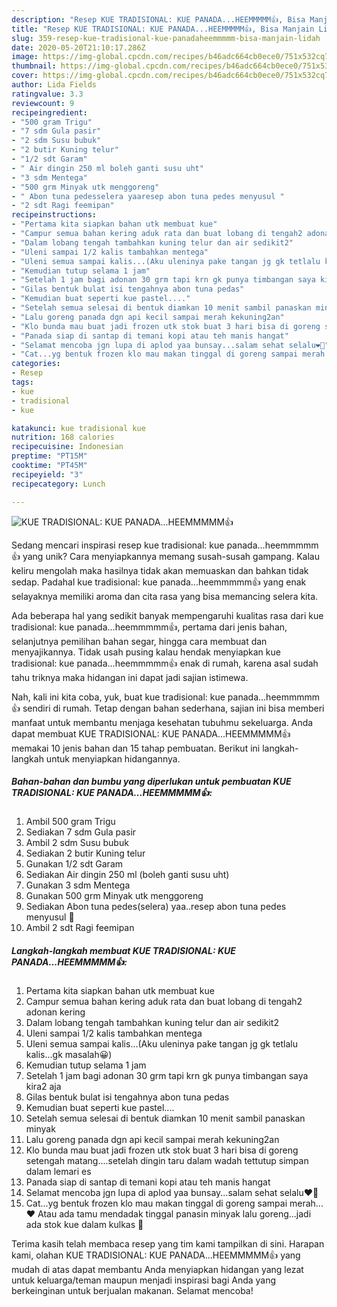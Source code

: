 ```yaml
---
description: "Resep KUE TRADISIONAL: KUE PANADA...HEEMMMMM👍, Bisa Manjain Lidah"
title: "Resep KUE TRADISIONAL: KUE PANADA...HEEMMMMM👍, Bisa Manjain Lidah"
slug: 359-resep-kue-tradisional-kue-panadaheemmmmm-bisa-manjain-lidah
date: 2020-05-20T21:10:17.286Z
image: https://img-global.cpcdn.com/recipes/b46adc664cb0ece0/751x532cq70/kue-tradisional-kue-panadaheemmmmm👍-foto-resep-utama.jpg
thumbnail: https://img-global.cpcdn.com/recipes/b46adc664cb0ece0/751x532cq70/kue-tradisional-kue-panadaheemmmmm👍-foto-resep-utama.jpg
cover: https://img-global.cpcdn.com/recipes/b46adc664cb0ece0/751x532cq70/kue-tradisional-kue-panadaheemmmmm👍-foto-resep-utama.jpg
author: Lida Fields
ratingvalue: 3.3
reviewcount: 9
recipeingredient:
- "500 gram Trigu"
- "7 sdm Gula pasir"
- "2 sdm Susu bubuk"
- "2 butir Kuning telur"
- "1/2 sdt Garam"
- " Air dingin 250 ml boleh ganti susu uht"
- "3 sdm Mentega"
- "500 grm Minyak utk menggoreng"
- " Abon tuna pedesselera yaaresep abon tuna pedes menyusul "
- "2 sdt Ragi feemipan"
recipeinstructions:
- "Pertama kita siapkan bahan utk membuat kue"
- "Campur semua bahan kering aduk rata dan buat lobang di tengah2 adonan kering"
- "Dalam lobang tengah tambahkan kuning telur dan air sedikit2"
- "Uleni sampai 1/2 kalis tambahkan mentega"
- "Uleni semua sampai kalis...(Aku uleninya pake tangan jg gk tetlalu kalis...gk masalah😀)"
- "Kemudian tutup selama 1 jam"
- "Setelah 1 jam bagi adonan 30 grm tapi krn gk punya timbangan saya kira2 aja"
- "Gilas bentuk bulat isi tengahnya abon tuna pedas"
- "Kemudian buat seperti kue pastel...."
- "Setelah semua selesai di bentuk diamkan 10 menit sambil panaskan minyak"
- "Lalu goreng panada dgn api kecil sampai merah kekuning2an"
- "Klo bunda mau buat jadi frozen utk stok buat 3 hari bisa di goreng setengah matang....setelah dingin taru dalam wadah tettutup simpan dalam lemari es"
- "Panada siap di santap di temani kopi atau teh manis hangat"
- "Selamat mencoba jgn lupa di aplod yaa bunsay...salam sehat selalu❤️🙏"
- "Cat...yg bentuk frozen klo mau makan tinggal di goreng sampai merah...❤️ Atau ada tamu mendadak tinggal panasin minyak lalu goreng...jadi ada stok kue dalam kulkas 🙏"
categories:
- Resep
tags:
- kue
- tradisional
- kue

katakunci: kue tradisional kue 
nutrition: 168 calories
recipecuisine: Indonesian
preptime: "PT15M"
cooktime: "PT45M"
recipeyield: "3"
recipecategory: Lunch

---
```



![KUE TRADISIONAL: KUE PANADA...HEEMMMMM👍](https://img-global.cpcdn.com/recipes/b46adc664cb0ece0/751x532cq70/kue-tradisional-kue-panadaheemmmmm👍-foto-resep-utama.jpg)

Sedang mencari inspirasi resep kue tradisional: kue panada...heemmmmm👍 yang unik? Cara menyiapkannya memang susah-susah gampang. Kalau keliru mengolah maka hasilnya tidak akan memuaskan dan bahkan tidak sedap. Padahal kue tradisional: kue panada...heemmmmm👍 yang enak selayaknya memiliki aroma dan cita rasa yang bisa memancing selera kita.

Ada beberapa hal yang sedikit banyak mempengaruhi kualitas rasa dari kue tradisional: kue panada...heemmmmm👍, pertama dari jenis bahan, selanjutnya pemilihan bahan segar, hingga cara membuat dan menyajikannya. Tidak usah pusing kalau hendak menyiapkan kue tradisional: kue panada...heemmmmm👍 enak di rumah, karena asal sudah tahu triknya maka hidangan ini dapat jadi sajian istimewa.




Nah, kali ini kita coba, yuk, buat kue tradisional: kue panada...heemmmmm👍 sendiri di rumah. Tetap dengan bahan sederhana, sajian ini bisa memberi manfaat untuk membantu menjaga kesehatan tubuhmu sekeluarga. Anda dapat membuat KUE TRADISIONAL: KUE PANADA...HEEMMMMM👍 memakai 10 jenis bahan dan 15 tahap pembuatan. Berikut ini langkah-langkah untuk menyiapkan hidangannya.

<!--inarticleads1-->

##### Bahan-bahan dan bumbu yang diperlukan untuk pembuatan KUE TRADISIONAL: KUE PANADA...HEEMMMMM👍:

1. Ambil 500 gram Trigu
1. Sediakan 7 sdm Gula pasir
1. Ambil 2 sdm Susu bubuk
1. Sediakan 2 butir Kuning telur
1. Gunakan 1/2 sdt Garam
1. Sediakan  Air dingin 250 ml (boleh ganti susu uht)
1. Gunakan 3 sdm Mentega
1. Gunakan 500 grm Minyak utk menggoreng
1. Sediakan  Abon tuna pedes(selera) yaa..resep abon tuna pedes menyusul 🙏
1. Ambil 2 sdt Ragi feemipan




<!--inarticleads2-->

##### Langkah-langkah membuat KUE TRADISIONAL: KUE PANADA...HEEMMMMM👍:

1. Pertama kita siapkan bahan utk membuat kue
1. Campur semua bahan kering aduk rata dan buat lobang di tengah2 adonan kering
1. Dalam lobang tengah tambahkan kuning telur dan air sedikit2
1. Uleni sampai 1/2 kalis tambahkan mentega
1. Uleni semua sampai kalis...(Aku uleninya pake tangan jg gk tetlalu kalis...gk masalah😀)
1. Kemudian tutup selama 1 jam
1. Setelah 1 jam bagi adonan 30 grm tapi krn gk punya timbangan saya kira2 aja
1. Gilas bentuk bulat isi tengahnya abon tuna pedas
1. Kemudian buat seperti kue pastel....
1. Setelah semua selesai di bentuk diamkan 10 menit sambil panaskan minyak
1. Lalu goreng panada dgn api kecil sampai merah kekuning2an
1. Klo bunda mau buat jadi frozen utk stok buat 3 hari bisa di goreng setengah matang....setelah dingin taru dalam wadah tettutup simpan dalam lemari es
1. Panada siap di santap di temani kopi atau teh manis hangat
1. Selamat mencoba jgn lupa di aplod yaa bunsay...salam sehat selalu❤️🙏
1. Cat...yg bentuk frozen klo mau makan tinggal di goreng sampai merah...❤️ Atau ada tamu mendadak tinggal panasin minyak lalu goreng...jadi ada stok kue dalam kulkas 🙏




Terima kasih telah membaca resep yang tim kami tampilkan di sini. Harapan kami, olahan KUE TRADISIONAL: KUE PANADA...HEEMMMMM👍 yang mudah di atas dapat membantu Anda menyiapkan hidangan yang lezat untuk keluarga/teman maupun menjadi inspirasi bagi Anda yang berkeinginan untuk berjualan makanan. Selamat mencoba!
